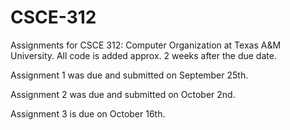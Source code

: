 CSCE-312
========

Assignments for CSCE 312: Computer Organization at Texas A&amp;M University. All code is added approx. 2 weeks after the due date.

Assignment 1 was due and submitted on September 25th.

Assignment 2 was due and submitted on October 2nd.

Assignment 3 is due on October 16th. 
